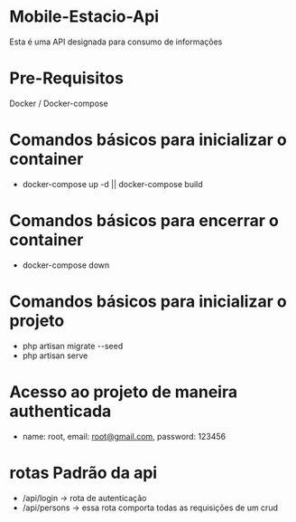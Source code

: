 # Mobile-Estacio-Api
Esta é uma API designada para consumo de informações

# Pre-Requisitos
Docker / Docker-compose 

# Comandos básicos para inicializar o container
* docker-compose up -d || docker-compose  build

# Comandos básicos para encerrar o container
* docker-compose down

# Comandos básicos para inicializar o projeto
* php artisan migrate --seed
* php artisan serve

# Acesso ao projeto de maneira authenticada
* name: root, email: root@gmail.com, password: 123456

# rotas Padrão da api
* /api/login -> rota de autenticação
* /api/persons -> essa rota comporta todas as requisições de um crud
